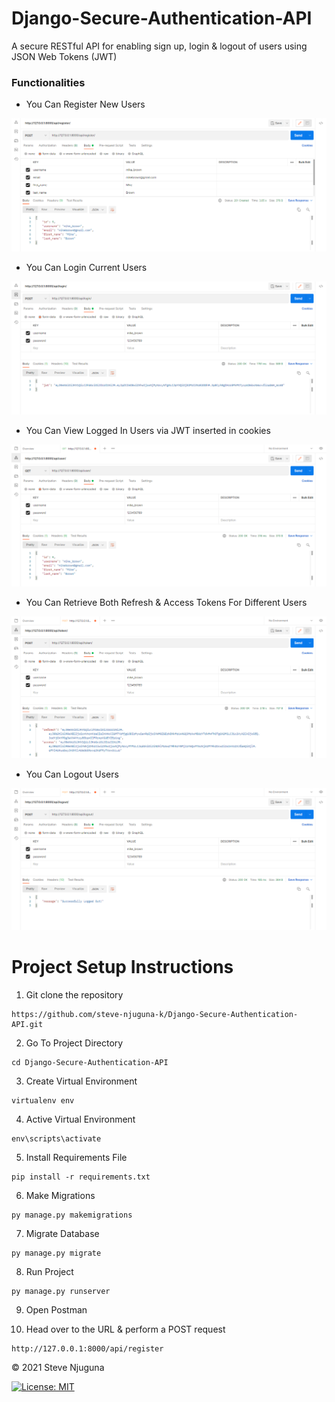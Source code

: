 # Django-Secure-Authentication-API
A secure RESTful API for enabling sign up, login & logout of users using JSON Web Tokens (JWT)

### Functionalities

- You Can Register New Users

![](https://github.com/steve-njuguna-k/Django-Secure-Authentication-API/blob/master/screenshots/1.PNG)

- You Can Login Current Users

![](https://github.com/steve-njuguna-k/Django-Secure-Authentication-API/blob/master/screenshots/2.PNG)

- You Can View Logged In Users via JWT inserted in cookies

![](https://github.com/steve-njuguna-k/Django-Secure-Authentication-API/blob/master/screenshots/3.PNG)

- You Can Retrieve Both Refresh & Access Tokens For Different Users

![](https://github.com/steve-njuguna-k/Django-Secure-Authentication-API/blob/master/screenshots/4.PNG)

- You Can Logout Users

![](https://github.com/steve-njuguna-k/Django-Secure-Authentication-API/blob/master/screenshots/5.PNG)

# Project Setup Instructions
1) Git clone the repository 
```
https://github.com/steve-njuguna-k/Django-Secure-Authentication-API.git
```
2. Go To Project Directory
```
cd Django-Secure-Authentication-API
```
3. Create Virtual Environment
```
virtualenv env
```
4. Active Virtual Environment
```
env\scripts\activate
```
5. Install Requirements File
```
pip install -r requirements.txt
```
6. Make Migrations
```
py manage.py makemigrations
```
7. Migrate Database
```
py manage.py migrate
```
8. Run Project
```
py manage.py runserver
```
9. Open Postman

10. Head over to the URL & perform a POST request
```
http://127.0.0.1:8000/api/register
```

© 2021 Steve Njuguna

[![License: MIT](https://img.shields.io/badge/License-MIT-yellow.svg)](https://opensource.org/licenses/MIT)
